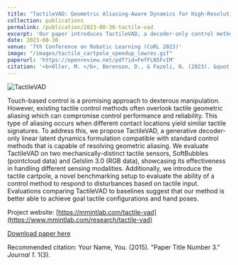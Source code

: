 ```yaml
---
title: "TactileVAD: Geometric Aliasing-Aware Dynamics for High-Resolution Tactile Control"
collection: publications
permalink: /publication/2023-08-30-tactile-vad
excerpt: 'Our paper introduces TactileVAD, a decoder-only control method that resolves tactile geometric aliasing, improving performance and reliability in touch-based manipulation across various tactile sensors.'
date: 2023-08-30
venue: '7th Conference on Robotic Learning (CoRL 2023)'
image: "/images/tactile_cartpole_speedup_lowres.gif"
paperurl: 'https://openreview.net/pdf?id=FefFLN5FvIM'
citation: '<b>Oller, M. </b>, Berenson, D., & Fazeli, N. (2023). &quot; "TactileVAD: Geometric Aliasing-Aware Dynamics for High-Resolution Tactile Control". &quot; <i>CoRL 2023 1</i>.'
---
```


![TactileVAD](/images/tactile_cartpole_speedup_lowres.gif)

Touch-based control is a promising approach to dexterous manipulation. However, existing tactile control methods often overlook tactile geometric aliasing which can compromise control performance and reliability. This type of aliasing occurs when different contact locations yield similar tactile signatures. To address this, we propose TactileVAD, a generative decoder-only linear latent dynamics formulation compatible with standard control methods that is capable of resolving geometric aliasing. We evaluate TactileVAD on two mechanically-distinct tactile sensors, SoftBubbles (pointcloud data) and Gelslim 3.0 (RGB data), showcasing its effectiveness in handling different sensing modalities. Additionally, we introduce the tactile cartpole, a novel benchmarking setup to evaluate the ability of a control method to respond to disturbances based on tactile input. Evaluations comparing TactileVAD to baselines suggest that our method is better able to achieve goal tactile configurations and hand poses.

Project website: [https://mmintlab.com/tactile-vad](https://www.mmintlab.com/research/tactile-vad)


[Download paper here](https://openreview.net/pdf?id=FefFLN5FvIM)

Recommended citation: Your Name, You. (2015). "Paper Title Number 3." <i>Journal 1</i>. 1(3).